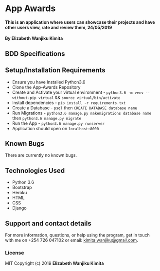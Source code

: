 # App Awards

#### This is an application where users can showcase their projects and have other users view, rate and review them, 24/05/2019

#### By **Elizabeth Wanjiku Kimita**


## BDD Specifications


## Setup/Installation Requirements
* Ensure you have Installed Python3.6
* Clone the App-Awards Repository
* Create and Activate your virtual environment - `python3.6 -m venv --without-pip virtual` && `source virtual/bin/activate`
* Install dependencies - `pip install -r requirements.txt`
* Create a Database - `psql` then `CREATE DATABASE database name`
* Run Migrations - `python3.6 manage.py makemigrations database name` then `python3.6 manage.py migrate`
* Run the App - `python3.6 manage.py runserver`
* Application should open on `localhost:8000` 

## Known Bugs
There are currently no known bugs.

## Technologies Used
* Python 3.6
* Bootstrap
* Heroku
* HTML
* CSS
* Django

## Support and contact details
For more information, questions, or help using the program, get in touch with me on +254 726 047102 or email: kimita.wanjiku@gmail.com.

### License
MIT
Copyright (c) 2019 **Elizabeth Wanjiku Kimita**
  